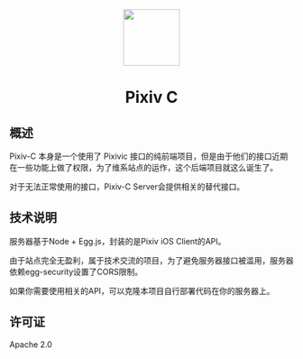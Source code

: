 <div align="center"><img width="100" src="https://img.backrunner.top/pixiv-c/logo.png"></div>
<h1 align="center">Pixiv C</h1>

## 概述

Pixiv-C 本身是一个使用了 Pixivic 接口的纯前端项目，但是由于他们的接口近期在一些功能上做了权限，为了维系站点的运作，这个后端项目就这么诞生了。

对于无法正常使用的接口，Pixiv-C Server会提供相关的替代接口。

## 技术说明

服务器基于Node + Egg.js，封装的是Pixiv iOS Client的API。

由于站点完全无盈利，属于技术交流的项目，为了避免服务器接口被滥用，服务器依赖egg-security设置了CORS限制。

如果你需要使用相关的API，可以克隆本项目自行部署代码在你的服务器上。

## 许可证

Apache 2.0